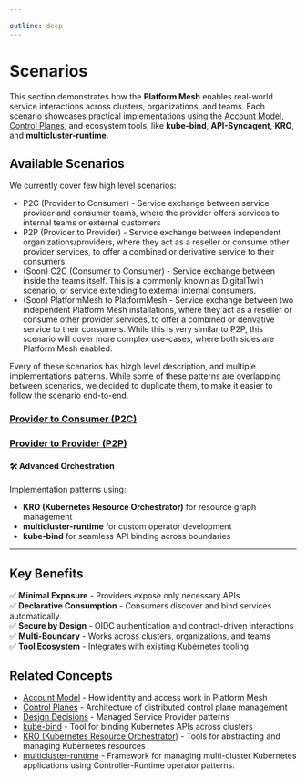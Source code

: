 ```yaml
---

outline: deep
---
```


# Scenarios

This section demonstrates how the **Platform Mesh** enables real-world service interactions across clusters, organizations, and teams. Each scenario showcases practical implementations using the [Account Model](./overview/account-model.md), [Control Planes](./overview/control-planes.md), and ecosystem tools, like **kube-bind**, **API-Syncagent**, **KRO**, and **multicluster-runtime**.

## Available Scenarios

We currently cover few high level scenarios:

* P2C (Provider to Consumer) - Service exchange between service provider and consumer teams, where the provider offers services to internal teams or external customers
* P2P (Provider to Provider) - Service exchange between independent organizations/providers, where they act as a reseller or consume other provider services, to offer a combined or derivative service to their consumers.
* (Soon) C2C (Consumer to Consumer) - Service exchange between inside the teams itself. This is a commonly known as DigitalTwin scenario, or service extending to external internal consumers.
* (Soon) PlatformMesh to PlatformMesh - Service exchange between two independent Platform Mesh installations, where they act as a reseller or consume other provider services, to offer a combined or derivative service to their consumers. While this is very similar to P2P, this scenario will cover more complex use-cases, where both sides are Platform Mesh enabled.

Every of these scenarios has hizgh level description, and multiple implementations patterns. While some of these patterns are overlapping between scenarios, we decided to duplicate them, to make it easier to follow the scenario end-to-end.

### [Provider to Consumer (P2C)](./scenarios/details.md#provider-to-consumer-p2c)

### [Provider to Provider (P2P)](./scenarios/details.md#provider-to-provider-p2p)

#### 🛠️ Advanced Orchestration
Implementation patterns using:
- **KRO (Kubernetes Resource Orchestrator)** for resource graph management
- **multicluster-runtime** for custom operator development
- **kube-bind** for seamless API binding across boundaries

---

## Key Benefits

✅ **Minimal Exposure** - Providers expose only necessary APIs  
✅ **Declarative Consumption** - Consumers discover and bind services automatically  
✅ **Secure by Design** - OIDC authentication and contract-driven interactions  
✅ **Multi-Boundary** - Works across clusters, organizations, and teams  
✅ **Tool Ecosystem** - Integrates with existing Kubernetes tooling

## Related Concepts

- [Account Model](./overview/account-model.md) - How identity and access work in Platform Mesh
- [Control Planes](./overview/control-planes.md) - Architecture of distributed control plane management
- [Design Decisions](./overview/design-decision.md) - Managed Service Provider patterns
- [kube-bind](https://kube-bind.io) - Tool for binding Kubernetes APIs across clusters
- [KRO (Kubernetes Resource Orchestrator)](https://github.com/kubernetes-sigs/kro) - Tools for abstracting and managing Kubernetes resources
- [multicluster-runtime](https://github.com/kubernetes-sigs/multicluster-runtime) - Framework for managing multi-cluster Kubernetes applications using Controller-Runtime operator patterns.